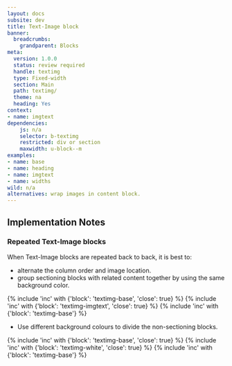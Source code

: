 ```yaml
---
layout: docs
subsite: dev
title: Text-Image block
banner:
  breadcrumbs:
    grandparent: Blocks
meta:
  version: 1.0.0
  status: review required
  handle: textimg
  type: Fixed-width
  section: Main
  path: textimg/
  theme: na
  heading: Yes
context: 
- name: imgtext
dependencies:
    js: n/a
    selector: b-textimg
    restricted: div or section
    maxwidth: u-block--m
examples:
- name: base
- name: heading
- name: imgtext
- name: widths
wild: n/a
alternatives: wrap images in content block.
---
```

## Implementation Notes

### Repeated Text-Image blocks

When Text-Image blocks are repeated back to back, it is best to:

- alternate the column order and image location.
- group sectioning blocks with related content together by using the same background color.

{% include 'inc' with {'block': 'textimg-base', 'close': true} %}
{% include 'inc' with {'block': 'textimg-imgtext', 'close': true} %}
{% include 'inc' with {'block': 'textimg-base'} %}

- Use different background colours to divide the non-sectioning blocks.

{% include 'inc' with {'block': 'textimg-base', 'close': true} %}
{% include 'inc' with {'block': 'textimg-white', 'close': true} %}
{% include 'inc' with {'block': 'textimg-base'} %}
